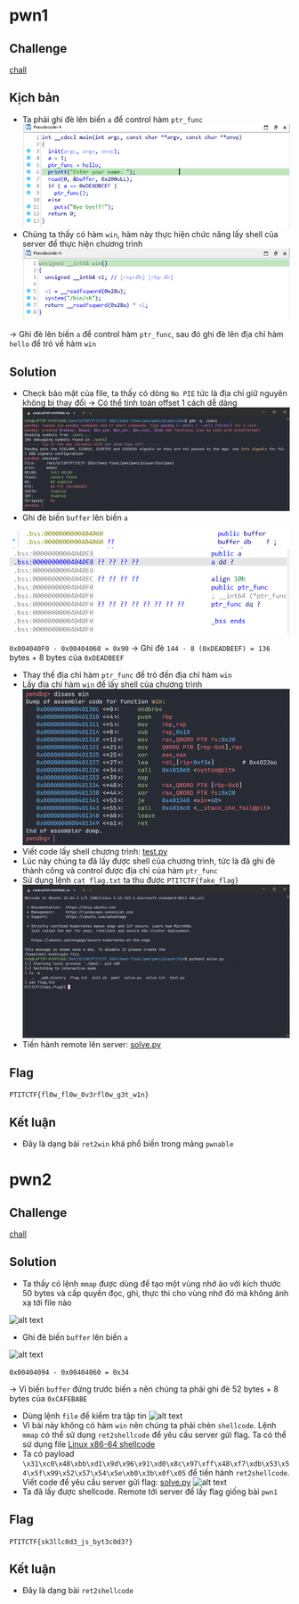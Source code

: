 # pwn1
## Challenge

[chall](https://github.com/nhh9905/CTF/blob/main/PTITCTF%202024/Semi-final/Pwnable/pwn1/chall)
## Kịch bản
- Ta phải ghi đè lên biến `a` để control hàm `ptr_func`
![alt text](https://github.com/nhh9905/CTF/blob/main/PTITCTF%202024/Semi-final/Pwnable/image-1.png)
- Chúng ta thấy có hàm `win`, hàm này thực hiện chức năng lấy shell của server để thực hiện chương trình
![alt text](https://github.com/nhh9905/CTF/blob/main/PTITCTF%202024/Semi-final/Pwnable/image-2.png)

-> Ghi đè lên biến `a` để control hàm `ptr_func`, sau đó ghi đè lên địa chỉ hàm `hello` để trỏ về hàm `win`
## Solution
- Check bảo mật của file, ta thấy có dòng `No PIE` tức là địa chỉ giữ nguyên không bị thay đổi -> Có thể tính toán offset 1 cách dễ dàng
![alt text](https://github.com/nhh9905/CTF/blob/main/PTITCTF%202024/Semi-final/Pwnable/image-3.png)
- Ghi đè biến `buffer` lên biến `a`

![alt text](https://github.com/nhh9905/CTF/blob/main/PTITCTF%202024/Semi-final/Pwnable/image-4.png)
![alt text](https://github.com/nhh9905/CTF/blob/main/PTITCTF%202024/Semi-final/Pwnable/image-5.png)

`0x004040F0 - 0x00404060 = 0x90`
-> Ghi đè `144 - 8 (0xDEADBEEF) = 136` bytes + 8 bytes của `0xDEADBEEF`
- Thay thế địa chỉ hàm `ptr_func` để trỏ đến địa chỉ hàm `win`
- Lấy địa chỉ hàm `win` để lấy shell của chương trình
![alt text](https://github.com/nhh9905/CTF/blob/main/PTITCTF%202024/Semi-final/Pwnable/image-6.png)
- Viết code lấy shell chương trình: 
[test.py](https://github.com/nhh9905/CTF/blob/main/PTITCTF%202024/Semi-final/Pwnable/pwn1/solution/test.py)
- Lúc này chúng ta đã lấy được shell của chương trình, tức là đã ghi đè thành công và control được địa chỉ của hàm `ptr_func`
- Sử dụng lệnh `cat flag.txt` ta thu được `PTITCTF{fake_flag}`
![alt text](https://github.com/nhh9905/CTF/blob/main/PTITCTF%202024/Semi-final/Pwnable/image-7.png)
- Tiến hành remote lên server: 
[solve.py](https://github.com/nhh9905/CTF/blob/main/PTITCTF%202024/Semi-final/Pwnable/pwn1/solution/solve.py)
## Flag
```PTITCTF{fl0w_fl0w_0v3rfl0w_g3t_w1n}```
## Kết luận
- Đây là dạng bài `ret2win` khá phổ biến trong mảng `pwnable`
# pwn2
## Challenge

[chall](https://github.com/nhh9905/CTF/blob/main/PTITCTF%202024/Semi-final/Pwnable/pwn2/chall)
## Solution
- Ta thấy có lệnh `mmap` được dùng để tạo một vùng nhớ ảo với kích thước 50 bytes và cấp quyền đọc, ghi, thực thi cho vùng nhớ đó mà không ánh xạ tới file nào

![alt text](https://github.com/nhh9905/CTF/blob/main/PTITCTF%202024/Semi-final/Pwnable/image-8.png)
- Ghi đè biến `buffer` lên biến `a`

![alt text](https://github.com/nhh9905/CTF/blob/main/PTITCTF%202024/Semi-final/Pwnable/image-9.png)

`0x00404094 - 0x00404060 = 0x34`

-> Vì biến `buffer` đứng trước biến `a` nên chúng ta phải ghi đè 52 bytes + 8 bytes của `0xCAFEBABE`
- Dùng lệnh `file` để kiểm tra tập tin
![alt text](https://github.com/nhh9905/CTF/blob/main/PTITCTF%202024/Semi-final/Pwnable/image-10.png)
- Vì bài này không có hàm `win` nên chúng ta phải chèn `shellcode`. Lệnh `mmap` có thể sử dụng `ret2shellcode` để yêu cầu server gửi flag. Ta có thể sử dụng file [Linux x86-64 shellcode](https://shell-storm.org/shellcode/files/shellcode-806.html)
- Ta có payload `\x31\xc0\x48\xbb\xd1\x9d\x96\x91\xd0\x8c\x97\xff\x48\xf7\xdb\x53\x54\x5f\x99\x52\x57\x54\x5e\xb0\x3b\x0f\x05` để tiến hành `ret2shellcode`. Viết code để yêu cầu server gửi flag: 
[solve.py](https://github.com/nhh9905/CTF/blob/main/PTITCTF%202024/Semi-final/Pwnable/pwn2/solution/solve.py)
![alt text](https://github.com/nhh9905/CTF/blob/main/PTITCTF%202024/Semi-final/Pwnable/image-11.png)
- Ta đã lấy được shellcode. Remote tới server để lấy flag giống bài `pwn1`
## Flag
```PTITCTF{sk3llc0d3_js_byt3c0d3?}```
## Kết luận
- Đây là dạng bài `ret2shellcode`